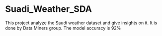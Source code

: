 # Suadi_Weather_SDA
This project analyze the Saudi weather dataset and give insights on it. It is done by Data Miners group. The model accuracy is 92% 
